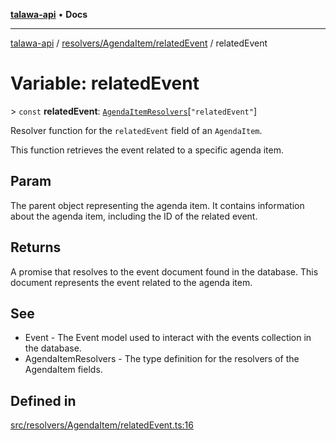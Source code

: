 [**talawa-api**](../../../../README.md) • **Docs**

***

[talawa-api](../../../../modules.md) / [resolvers/AgendaItem/relatedEvent](../README.md) / relatedEvent

# Variable: relatedEvent

\> `const` **relatedEvent**: [`AgendaItemResolvers`](../../../../types/generatedGraphQLTypes/type-aliases/AgendaItemResolvers.md)\[`"relatedEvent"`\]

Resolver function for the `relatedEvent` field of an `AgendaItem`.

This function retrieves the event related to a specific agenda item.

## Param

The parent object representing the agenda item. It contains information about the agenda item, including the ID of the related event.

## Returns

A promise that resolves to the event document found in the database. This document represents the event related to the agenda item.

## See

 - Event - The Event model used to interact with the events collection in the database.
 - AgendaItemResolvers - The type definition for the resolvers of the AgendaItem fields.

## Defined in

[src/resolvers/AgendaItem/relatedEvent.ts:16](https://github.com/PalisadoesFoundation/talawa-api/blob/f9e8275b1ddff2d3edcec79ee3b37c07998f6cc3/src/resolvers/AgendaItem/relatedEvent.ts#L16)
